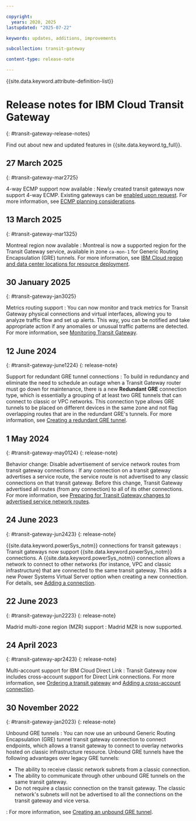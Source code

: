 ```yaml
---

copyright:
  years: 2020, 2025
lastupdated: "2025-07-22"

keywords: updates, additions, improvements

subcollection: transit-gateway

content-type: release-note

---
```


{{site.data.keyword.attribute-definition-list}}

# Release notes for IBM Cloud Transit Gateway
{: #transit-gateway-release-notes}

Find out about new and updated features in {{site.data.keyword.tg_full}}.

## 27 March 2025
{: #transit-gateway-mar2725}

4-way ECMP support now available
:    Newly created transit gateways now support 4-way ECMP. Existing gateways can be [enabled upon request](/docs/transit-gateway?topic=transit-gateway-faqs-for-transit-gateway&interface=ui#faq-ecmp). For more information, see [ECMP planning considerations](/docs/transit-gateway?topic=transit-gateway-helpful-tips#ecmp-considerations).

## 13 March 2025
{: #transit-gateway-mar1325}

Montreal region now available
:    Montreal is now a supported region for the Transit Gateway service, available in zone `ca-mon-1` for Generic Routing Encapsulation (GRE) tunnels. For more information, see [IBM Cloud region and data center locations for resource deployment](/docs/overview?topic=overview-locations).

## 30 January 2025
{: #transit-gateway-jan3025}

Metrics routing support
:    You can now monitor and track metrics for Transit Gateway physical connections and virtual interfaces, allowing you to analyze traffic flow and set up alerts. This way, you can be notified and take appropriate action if any anomalies or unusual traffic patterns are detected. For more information, see [Monitoring Transit Gateway](/docs/transit-gateway?topic=transit-gateway-monitoring).

## 12 June 2024
{: #transit-gateway-june1224}
{: release-note}

Support for redundant GRE tunnel connections
:   To build in redundancy and eliminate the need to schedule an outage when a Transit Gateway router must go down for maintenance, there is a new **Redundant GRE** connection type, which is essentially a grouping of at least two GRE tunnels that can connect to classic or VPC networks. This connection type allows GRE tunnels to be placed on different devices in the same zone and not flag overlapping routes that are in the redundant GRE's tunnels. For more information, see [Creating a redundant GRE tunnel](/docs/transit-gateway?topic=transit-gateway-redundant-gre-connection&interface=ui).

## 1 May 2024
{: #transit-gateway-may0124}
{: release-note}

Behavior change: Disable advertisement of service network routes from transit gateway connections
:   If any connection on a transit gateway advertises a service route, the service route is not advertised to any classic connections on that transit gateway. Before this change, Transit Gateway advertised all routes (from any connection) to all of its other connections. For more information, see [Preparing for Transit Gateway changes to advertised service network routes](/docs/transit-gateway?topic=transit-gateway-notification-dl-tgw).

## 24 June 2023
{: #transit-gateway-jun2423}
{: release-note}

{{site.data.keyword.powerSys_notm}} connections for transit gateways
:    Transit gateways now support {{site.data.keyword.powerSys_notm}} connections. A {{site.data.keyword.powerSys_notm}} connection allows a network to connect to other networks (for instance, VPC and classic infrastructure) that are connected to the same transit gateway. This adds a new Power Systems Virtual Server option when creating a new connection. For details, see [Adding a connection](/docs/transit-gateway?topic=transit-gateway-adding-connections&interface=ui).

## 22 June 2023
{: #transit-gateway-jun2223}
{: release-note}

Madrid multi-zone region (MZR) support
 :    Madrid MZR is now supported.

## 24 April 2023
{: #transit-gateway-apr2423}
{: release-note}

Multi-account support for IBM Cloud Direct Link
 :    Transit Gateway now includes cross-account support for Direct Link connections. For more information, see [Ordering a transit gateway](/docs/transit-gateway?topic=transit-gateway-ordering-transit-gateway) and [Adding a cross-account connection](/docs/transit-gateway?topic=transit-gateway-adding-cross-account-connections).

## 30 November 2022
{: #transit-gateway-jan2023}
{: release-note}

Unbound GRE tunnels
:    You can now use an unbound Generic Routing Encapsulation (GRE) tunnel transit gateway connection to connect endpoints, which allows a transit gateway to connect to overlay networks hosted on classic infrastructure resource. Unbound GRE tunnels have the following advantages over legacy GRE tunnels:
   * The ability to receive classic network subnets from a classic connection.
   * The ability to communicate through other unbound GRE tunnels on the same transit gateway.
   * Do not require a classic connection on the transit gateway. The classic network's subnets will not be advertised to all the connections on the transit gateway and vice versa.

:    For more information, see [Creating an unbound GRE tunnel](/docs/transit-gateway?topic=transit-gateway-unbound-gre-connection).
